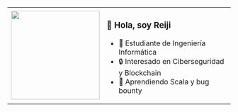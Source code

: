 <table>
<tr>
<td width="200px">
<img src="https://github.com/ruchi1y.png" width="200px" />
</td>
<td>

### 👋 Hola, soy Reiji  
- 🚀 Estudiante de Ingeniería Informática  
- 🔒 Interesado en Ciberseguridad y Blockchain  
- 🌱 Aprendiendo Scala y bug bounty  

</td>
</tr>
</table>
